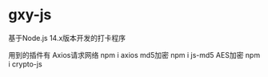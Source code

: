 # gxy-js

基于Node.js 14.x版本开发的打卡程序

用到的插件有
Axios请求网络
npm i axios
md5加密
npm i js-md5
AES加密
npm i crypto-js
